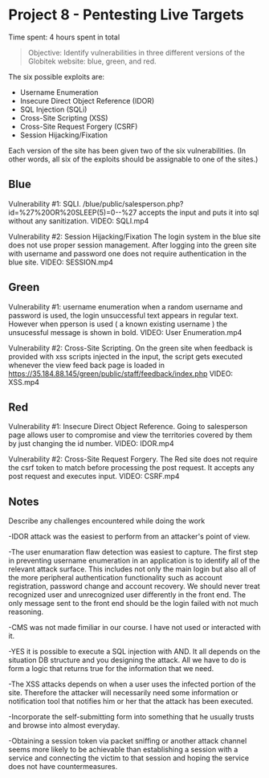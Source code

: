 # Project 8 - Pentesting Live Targets

Time spent: 4 hours spent in total

> Objective: Identify vulnerabilities in three different versions of the Globitek website: blue, green, and red.

The six possible exploits are:
* Username Enumeration
* Insecure Direct Object Reference (IDOR)
* SQL Injection (SQLi)
* Cross-Site Scripting (XSS)
* Cross-Site Request Forgery (CSRF)
* Session Hijacking/Fixation

Each version of the site has been given two of the six vulnerabilities. (In other words, all six of the exploits should be assignable to one of the sites.)

## Blue

Vulnerability #1: SQLI. /blue/public/salesperson.php?id=%27%20OR%20SLEEP(5)=0--%27 accepts the input and puts it into sql without any sanitization.
VIDEO: SQLI.mp4

Vulnerability #2: Session Hijacking/Fixation The login system in the blue site does not use proper session management. After logging into the green site with username and password one does not require authentication in the blue site.
VIDEO: SESSION.mp4

## Green

Vulnerability #1: username enumeration when a random username and password is used, the login unsuccessful text appears in regular text. However when pperson is used ( a known existing username ) the unsucessful message is shown in bold.
VIDEO: User Enumeration.mp4

Vulnerability #2:  Cross-Site Scripting. On the green site when feedback is provided with xss scripts injected in the input, the script gets executed whenever the view feed back page is loaded in https://35.184.88.145/green/public/staff/feedback/index.php
VIDEO: XSS.mp4

## Red

Vulnerability #1:  Insecure Direct Object Reference. Going to salesperson page allows user to compromise and view the territories covered by them by just changing the id number.
VIDEO: IDOR.mp4

Vulnerability #2: Cross-Site Request Forgery. The Red site does not require the csrf token to match before processing the post request. It accepts any post request and executes input.
VIDEO: CSRF.mp4

## Notes

Describe any challenges encountered while doing the work

-IDOR attack was the easiest to perform from an attacker's point of view.

-The user enumaration flaw detection was easiest to capture. The first step in preventing username enumeration in an application is to identify all of the relevant attack surface. This includes not only the main login but also all of the more peripheral authentication functionality such as account registration, password change and account recovery. We should never treat recognized user and unrecognized user differently in the front end. The only message sent to the front end should be the login failed with not much reasoning.

-CMS was not made fimiliar in our course. I have not used or interacted with it.

-YES it is possible to execute a SQL injection with AND. It all depends on the situation DB structure and you designing the attack. All we have to do is form a logic that returns true for the information that we need.

-The XSS attacks depends on when a user uses the infected portion of the site. Therefore the attacker will necessarily need some information or notification tool that notifies him or her that the attack has been executed.

-Incorporate the self-submitting form into something that he usually trusts and browse into almost everyday.

-Obtaining a session token via packet sniffing or another attack channel seems more likely to be achievable than establishing a session with a service and connecting the victim to that session and hoping the service does not have countermeasures.




